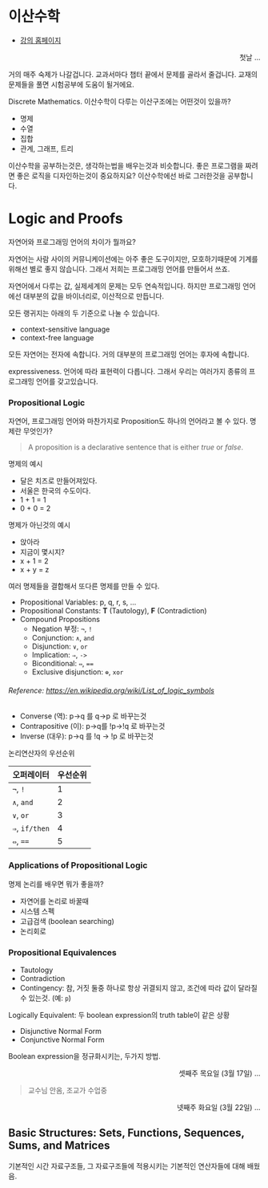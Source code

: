 이산수학
========

- [강의 홈페이지](http://bi.snu.ac.kr/Courses/dm2016spring/index.html)

<p align=right>첫날 ...</p>

거의 매주 숙제가 나갈겁니다. 교과서마다 챕터 끝에서 문제를 골라서 줄겁니다.
교재의 문제들을 풀면 시험공부에 도움이 될거에요.

Discrete Mathematics. 이산수학이 다루는 이산구조에는 어떤것이 있을까?

- 명제
- 수열
- 집합
- 관계, 그래프, 트리

이산수학을 공부하는것은, 생각하는법을 배우는것과 비슷합니다. 좋은 프로그램을
짜려면 좋은 로직을 디자인하는것이 중요하지요? 이산수학에선 바로 그러한것을
공부합니다.

Logic and Proofs
========
자연어와 프로그래밍 언어의 차이가 뭘까요?

자연어는 사람 사이의 커뮤니케이션에는 아주 좋은 도구이지만, 모호하기때문에
기계를 위해선 별로 좋지 않습니다. 그래서 저희는 프로그래밍 언어를 만들어서 쓰죠.

자연어에서 다루는 값, 실제세계의 문제는 모두 연속적입니다. 하지만 프로그래밍
언어에선 대부분의 값을 바이너리로, 이산적으로 만듭니다.

모든 랭귀지는 아래의 두 기준으로 나눌 수 있습니다.

- context-sensitive language
- context-free language

모든 자연어는 전자에 속합니다. 거의 대부분의 프로그래밍 언어는 후자에 속합니다.

expressiveness. 언어에 따라 표현력이 다릅니다. 그래서 우리는 여러가지 종류의
프로그래밍 언어를 갖고있습니다.

### Propositional Logic
자연어, 프로그래밍 언어와 마찬가지로 Proposition도 하나의 언어라고 볼 수 있다.
명제란 무엇인가?

> A proposition is a declarative sentence that is either *true* or *false*.

명제의 예시

- 달은 치즈로 만들어져있다.
- 서울은 한국의 수도이다.
- 1 + 1 = 1
- 0 + 0 = 2

명제가 아닌것의 예시

- 앉아라
- 지금이 몇시지?
- x + 1 = 2
- x + y = z

여러 명제들을 결합해서 또다른 명제를 만들 수 있다.

- Propositional Variables: p, q, r, s, ...
- Propositional Constants: **T** (Tautology), **F** (Contradiction)
- Compound Propositions
  - Negation 부정: `¬`, `!`
  - Conjunction: `∧`, `and`
  - Disjunction: `∨`, `or`
  - Implication: `⇒`, `->`
  - Biconditional: `⇔`, `==`
  - Exclusive disjunction: `⊕`, `xor`

###### Reference: https://en.wikipedia.org/wiki/List_of_logic_symbols

- Converse (역): p->q 를 q->p 로 바꾸는것
- Contrapositive (이): p->q를 !p->!q 로 바꾸는것
- Inverse (대우): p->q 를 !q -> !p 로 바꾸는것

논리연산자의 우선순위

오퍼레이터     | 우선순위
---------------|----------
`¬`, `!`       | 1
`∧`, `and`     | 2
`∨`, `or`      | 3
`⇒`, `if/then` | 4
`⇔`, `==`      | 5

### Applications of Propositional Logic
명제 논리를 배우면 뭐가 좋을까?

- 자연어를 논리로 바꿀때
- 시스템 스펙
- 고급검색 (boolean searching)
- 논리회로

### Propositional Equivalences
- Tautology
- Contradiction
- Contingency: 참, 거짓 둘중 하나로 항상 귀결되지 않고, 조건에 따라 값이 달라질
    수 있는것. (예: `p`)

Logically Equivalent: 두 boolean expression의 truth table이 같은 상황

- Disjunctive Normal Form
- Conjunctive Normal Form

Boolean expression을 정규화시키는, 두가지 방법.

<p align=right>셋째주 목요일 (3월 17일) ...</p>

> 교수님 안옴, 조교가 수업중

<p align=right>넷째주 화요일 (3월 22일) ...</p>

Basic Structures: Sets, Functions, Sequences, Sums, and Matrices
--------

기본적인 시간 자료구조들, 그 자료구조들에 적용시키는 기본적인 연산자들에 대해
배웠음.
